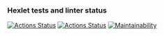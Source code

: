 ### Hexlet tests and linter status

[![Actions Status](https://github.com/anorone/typescript-project-81/actions/workflows/hexlet-check.yml/badge.svg)](https://github.com/anorone/typescript-project-81/actions)
[![Actions Status](https://github.com/zhenia-chugaev/forms/actions/workflows/quality-check.yml/badge.svg)](https://github.com/zhenia-chugaev/forms/actions/workflows/quality-check.yml)
[![Maintainability](https://qlty.sh/badges/dd13ad1c-8bbf-4c88-b753-f7a0c7ede6bf/maintainability.svg)](https://qlty.sh/gh/zhenia-chugaev/projects/forms)

